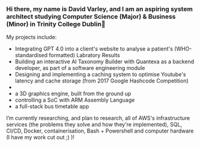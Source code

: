 ### Hi there, my name is David Varley, and I am an aspiring system architect studying Computer Science (Major) & Business (Minor) in Trinity College Dublin👋
  My projects include:

-   Integrating GPT 4.0 into a client's website to analyse a patient's (WHO-standardised formatted) Labratory Results
-   Building an interactive AI Taxonomy Builder with Quantexa as a backend developer, as part of a software engineering module
-   Designing and implementing a caching system to optimise Youtube's latency and cache storage (from 2017 Google Hashcode Competition)
-   
-   a 3D graphics engine, built from the ground up
-   controlling a SoC with ARM Assembly Language
-   a full-stack bus timetable app
  
 I’m currently researching, and plan to research, all of AWS's infrastructure services (the problems they solve and how they're implemented), SQL, CI/CD, Docker, containerisation, Bash + Powershell and computer hardware (I have my work cut out ;) )!

<!--
**bobAnthonyVarley/bobAnthonyVarley** is a ✨ _special_ ✨ repository because its `README.md` (this file) appears on your GitHub profile.

Here are some ideas to get you started:

- 🔭 I’m currently working on ...
- 🌱 I’m currently learning ...
- 👯 I’m looking to collaborate on ...
- 🤔 I’m looking for help with ...
- 💬 Ask me about ...
- 📫 How to reach me: ...
- 😄 Pronouns: ...
- ⚡ Fun fact: ...
-->
